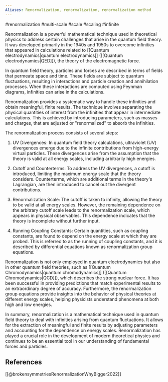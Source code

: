```yaml
---
Aliases: Renormalization, renormalization, renormalization method
---
```

#renormalization #multi-scale #scale #scaling #infinite

Renormalization is a powerful mathematical technique used in theoretical physics to address certain challenges that arise in the quantum field theory. It was developed primarily in the 1940s and 1950s to overcome infinities that appeared in calculations related to [[Quantum electrodynamics|quantum electrodynamics]] ([[Quantum electrodynamics|QED]]), the theory of the electromagnetic force.

In quantum field theory, particles and forces are described in terms of fields that permeate space and time. These fields are subject to quantum fluctuations, resulting in interactions and particle creation and annihilation processes. When these interactions are computed using Feynman diagrams, infinities can arise in the calculations.

Renormalization provides a systematic way to handle these infinities and obtain meaningful, finite results. The technique involves separating the physical quantities of interest from the infinities that appear in intermediate calculations. This is achieved by introducing parameters, such as masses and charges, that are adjusted or "renormalized" to absorb the infinities.

The renormalization process consists of several steps:

1. UV Divergences: In quantum field theory calculations, ultraviolet (UV) divergences emerge due to the infinite contributions from high-energy virtual particles. These divergences arise from the assumption that the theory is valid at all energy scales, including arbitrarily high energies.

2. Cutoff and Counterterms: To address the UV divergences, a cutoff is introduced, limiting the maximum energy scale that the theory considers. Counterterms, which are additional terms in the theory's Lagrangian, are then introduced to cancel out the divergent contributions.

3. Renormalization Scale: The cutoff is taken to infinity, allowing the theory to be valid at all energy scales. However, the remaining dependence on the arbitrary cutoff scale leads to the renormalization scale, which appears in physical observables. This dependence indicates that the theory is incomplete without further input.

4. Running Coupling Constants: Certain quantities, such as coupling constants, are found to depend on the energy scale at which they are probed. This is referred to as the running of coupling constants, and it is described by differential equations known as renormalization group equations.

Renormalization is not only employed in quantum electrodynamics but also in other quantum field theories, such as [[Quantum Chromodynamics|quantum chromodynamics]] ([[Quantum Chromodynamics|QCD]]), which describes the strong nuclear force. It has been successful in providing predictions that match experimental results to an extraordinary degree of accuracy. Furthermore, the renormalization group equations provide insights into the behavior of physical theories at different energy scales, helping physicists understand phenomena at both high and low energies.

In summary, renormalization is a mathematical technique used in quantum field theory to deal with infinities arising from quantum fluctuations. It allows for the extraction of meaningful and finite results by adjusting parameters and accounting for the dependence on energy scales. Renormalization has played a crucial role in the development of modern theoretical physics and continues to be an essential tool in our understanding of fundamental forces and particles.

## References
[[@brokensymmetriesRenormalizationWhyBigger2022]]